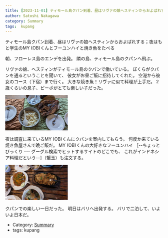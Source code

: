 ```yaml
---
title: [2023-11-01] ティモール島クパン到着、昼はリヴァの娘ヘスティンからおよばれする；夜はもと学生のMY (OB)くんとフーユンハイと焼き魚をたべる ---ヘスティンの息子、ピーポ（2歳）が不思議で可愛いかった
author: Satoshi Nakagawa
category: Summary
tags:  kupang
---
```


ティモール島クパン到着、昼はリヴァの娘ヘスティンからおよばれする；夜はもと学生のMY (OB)くんとフーユンハイと焼き魚をたべる

 朝、フローレス島のエンデを出発。
隣の島、ティモール島のクパンへ飛ぶ。

 リヴァの娘、ヘスティンがティモール島のクパンで働いている。
ぼくらがクパンを通るということを聞いて、
彼女がお昼ご飯に招待してくれた。
空港から彼女のコース（下宿）まで行く。
大きな焼き魚！リヴァに似て料理が上手だ。
2歳くらいの息子、ピーポがとても楽しい子だった。

<a href="/pict/2023-11-01-ikan.jpg">
<img src="/pict/2023-11-01-ikan.jpg" alt="" width="200"/></a>

 夜は調査に来ているMY (OB)くんにクパンを案内してもらう。
何度か来ている焼き魚屋さんで晩ご飯だ。
MY (OB)くんの大好きなフーユンハイ
［--ちょっとびっくり --- グーグル検索でヒットするサイトのどこでも、
これがインドネシア料理だという--］（蟹玉）も注文する。

<a href="/pict/2023-11-01-fooyonghai.jpg">
<img src="/pict/2023-11-01-fooyonghai.jpg" alt="" width="200"/></a>

 クパンでの楽しい一日だった。
明日はバリへ出発する。
バリで二泊して、いよいよ日本だ。

- Category: [Summary](https://merapano.github.io/categories.html#Summary)
- tags:  kupang
